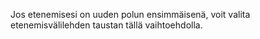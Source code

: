 Jos etenemisesi on uuden polun ensimmäisenä, voit valita etenemisvälilehden taustan tällä vaihtoehdolla.